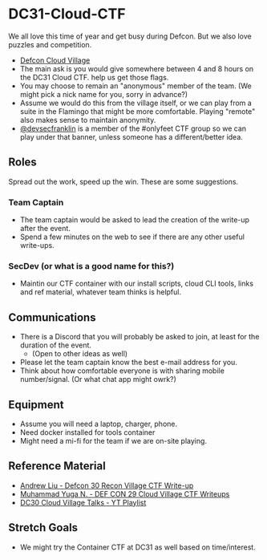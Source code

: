 # DC31-Cloud-CTF

We all love this time of year and get busy during Defcon. But we also love puzzles and competition.

* [Defcon Cloud Village](https://cloud-village.org/)
* The main ask is you would give somewhere between 4 and 8 hours on the DC31 Cloud CTF. help us get those flags.
* You may choose to remain an "anonymous" member of the team. (We might pick a nick name for you, sorry in advance?)
* Assume we would do this from the village itself, or we can play from a suite in the Flamingo that might be more comfortable. Playing "remote" also makes sense to maintain anonymity.
* [@devsecfranklin](https://github.com/devsecfranklin) is a member of the #onlyfeet CTF group so we can play under that banner, unless someone has a different/better idea.

## Roles

Spread out the work, speed up the win. These are some suggestions.

### Team Captain

* The team captain would be asked to lead the creation of the write-up after the event.
* Spend a few minutes on the web to see if there are any other useful write-ups.

### SecDev (or what is a good name for this?)

* Maintin our CTF container with our install scripts, cloud CLI tools, links and ref material, whatever team thinks is helpful.

## Communications

* There is a Discord that you will probably be asked to join, at least for the duration of the event. 
  * (Open to other ideas as well)
* Please let the team captain know the best e-mail address for you.
* Think about how comfortable everyone is with sharing mobile number/signal. (Or what chat app might owrk?)

## Equipment

* Assume you will need a laptop, charger, phone.
* Need docker installed for tools container
* Might need a mi-fi for the team if we are on-site playing.

## Reference Material

* [Andrew Liu - Defcon 30 Recon Village CTF Write-up](https://andrew.cloud/blog/dc30-writeup/)
* [Muhammad Yuga N. - DEF CON 29 Cloud Village CTF Writeups](https://myugan.medium.com/def-con-29-cloud-village-ctf-writeups-4ebd2e2cd9c)
* [DC30 Cloud Village Talks - YT Playlist](https://www.youtube.com/playlist?list=PL5944c_fOMYl55tjhFM866NVLKkIM3D4b)

## Stretch Goals

* We might try the Container CTF at DC31 as well based on time/interest.
